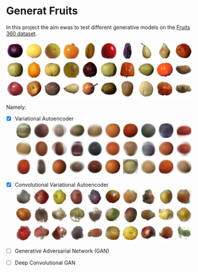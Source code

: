 # Generat Fruits

In this project the aim ewas to test different generative models on the [Fruits 360 dataset](https://www.kaggle.com/moltean/fruits).

![original](https://raw.githubusercontent.com/hmosousa/generate_fruit/main/imgs/original.png)

Namely:
  - [x] Variational Autoencoder
  ![va](https://raw.githubusercontent.com/hmosousa/generate_fruit/main/imgs/va.png)
  
  - [x] Convolutional Variational Autoencoder
  ![cva](https://raw.githubusercontent.com/hmosousa/generate_fruit/main/imgs/cva.png)
  
  - [ ] Generative Adversarial Network (GAN)
  
  - [ ] Deep Convolutional GAN 
